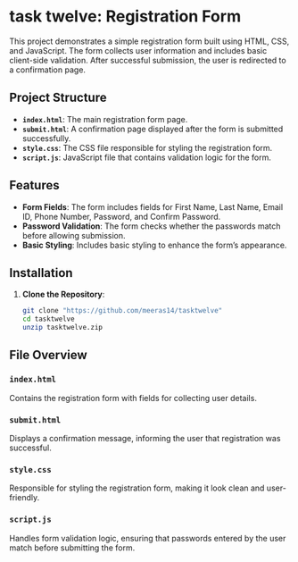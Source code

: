 # task twelve: Registration Form

This project demonstrates a simple registration form built using HTML, CSS, and JavaScript. The form collects user information and includes basic client-side validation. After successful submission, the user is redirected to a confirmation page.

## Project Structure

- **`index.html`**: The main registration form page.
- **`submit.html`**: A confirmation page displayed after the form is submitted successfully.
- **`style.css`**: The CSS file responsible for styling the registration form.
- **`script.js`**: JavaScript file that contains validation logic for the form.

## Features

- **Form Fields**: The form includes fields for First Name, Last Name, Email ID, Phone Number, Password, and Confirm Password.
- **Password Validation**: The form checks whether the passwords match before allowing submission.
- **Basic Styling**: Includes basic styling to enhance the form’s appearance.

## Installation

1. **Clone the Repository**:
   ```bash
   git clone "https://github.com/meeras14/tasktwelve"
   cd tasktwelve
   unzip tasktwelve.zip
## File Overview

### `index.html`
Contains the registration form with fields for collecting user details.

### `submit.html`
Displays a confirmation message, informing the user that registration was successful.

### `style.css`
Responsible for styling the registration form, making it look clean and user-friendly.

### `script.js`
Handles form validation logic, ensuring that passwords entered by the user match before submitting the form.

